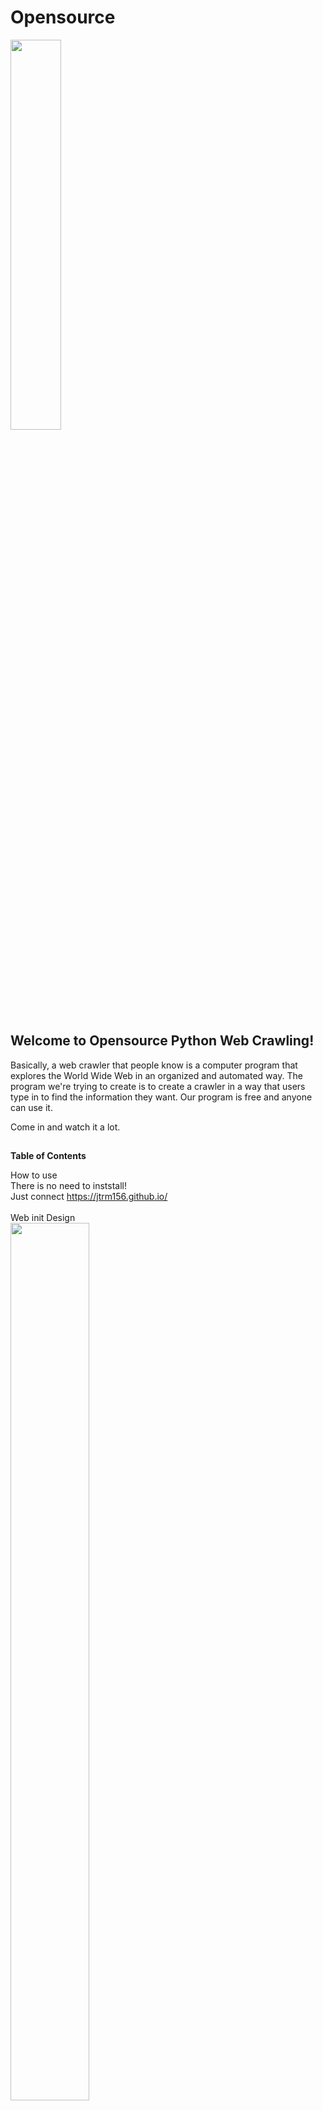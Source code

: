 # Opensource

<img src="https://user-images.githubusercontent.com/31536131/58460209-204cd980-8168-11e9-965d-f102c9e0c18d.jpg" width = "40%"></img>
## **Welcome to Opensource Python Web Crawling!** 

Basically, a web crawler that people know is a computer program that explores the World Wide Web in an organized and automated way. The program we're trying to create is to create a crawler in a way that users type in to find the information they want. Our program is free and anyone can use it.

Come in and watch it a lot.

##

**Table of Contents**
    
How to use <br>
     There is no need to inststall! <br>
     Just connect https://jtrm156.github.io/ <br>
     <br>
     Web init Design <br>
  <img src= "https://user-images.githubusercontent.com/31536131/58461227-1af08e80-816a-11e9-8880-2e96307c2e2c.png" width = "50%" height= "60%"></img> <br>
    Enter a Word or http address and Click the Run button! <br> 

file list  <br>
test_naver<br>
-Requset <br>
imformation from http.<br>
<img src= "https://user-images.githubusercontent.com/31536131/58465453-b7b72a00-8172-11e9-9908-97c40a16cf55.png" > </img>

-beautifulsoup <br>
html to python.<br>
<img src= "https://user-images.githubusercontent.com/31536131/58465707-36ac6280-8173-11e9-99bc-8614fd848ec0.png" ></img>
  
-JSON data<br>
Whenever JSON data is used, it can be easily used as a variable without visiting the key, value.<br>
<img src= "https://user-images.githubusercontent.com/31536131/58467565-eafbb800-8176-11e9-929e-3642f453015b.png" > </img>

-Result<br>
<img src= "https://user-images.githubusercontent.com/31536131/58470072-e1288380-817b-11e9-9f58-ac01fe1c5dc5.png" > </img>

Contribute <br>
There are many ways in which you can participate in the project, for example:<br>
-Submit bugs and feature requests, and help us verify as they are checked in<br>
-Review source code changes<br>
-Review the documentation and make pull requests for anything from typos to new content<br>
If you are interested in fixing issues and contributing directly to the code base, please see the document How to Contribute, which covers the following:<br>
-How to build and run from source<br>
-The development workflow, including debugging and running tests<br>
-Coding guidelines<br>
-Submitting pull requests<br>
-Contributing to translations <br>

License <br>
GPL

##
You can see all data in the repository.<br>

**Essentials before joining the project**<br>
    -Python Installation <br>
     Python Installation Site - https://www.python.org/ <br>
    -Module installation - can be installed with Python pipe.<br>
     BeautifulSoup4 <br>
     c:\ >pip install beatsoup4 <br>
    -Request <br>
     c:\ >pip install requests <br>
     
